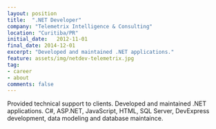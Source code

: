 ```yaml
---
layout: position
title:  ".NET Developer"
company: "Telemetrix Intelligence & Consulting"
location: "Curitiba/PR"
initial_date:   2012-11-01
final_date: 2014-12-01
excerpt: "Developed and maintained .NET applications."
feature: assets/img/netdev-telemetrix.jpg
tag:
- career
- about
comments: false
---
```


Provided technical support to clients. Developed and maintained .NET applications. C#, ASP.NET, JavaScript, HTML, SQL Server, DevExpress development, data modeling and database maintaince.